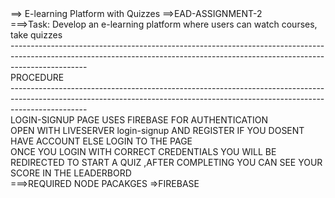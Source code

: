 <div>==> E-learning Platform with Quizzes ==>EAD-ASSIGNMENT-2</div>

<div>===>Task: Develop an e-learning platform where users can watch courses, take quizzes</div>
<div>-------------------------------------------------------------------------------------------------------------------------------------------------------------------------------</div>
PROCEDURE
<div>-------------------------------------------------------------------------------------------------------------------------------------------------------------------------------</div>
<div>LOGIN-SIGNUP PAGE USES FIREBASE FOR AUTHENTICATION </div>

<div>OPEN WITH LIVESERVER login-signup AND REGISTER IF YOU DOSENT HAVE ACCOUNT ELSE LOGIN TO THE PAGE</div>

<div>ONCE YOU LOGIN WITH CORRECT CREDENTIALS YOU WILL BE REDIRECTED TO START A QUIZ ,AFTER COMPLETING YOU CAN SEE YOUR SCORE IN THE LEADERBORD</div>

<div>===>REQUIRED NODE PACAKGES =>FIREBASE</div>
